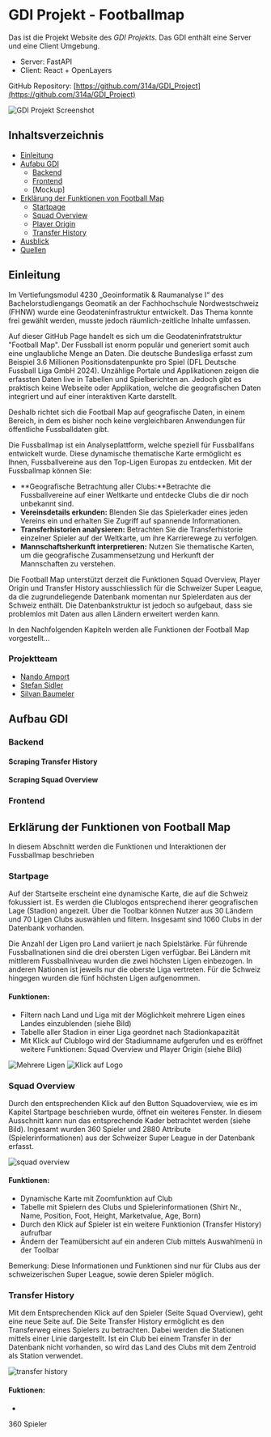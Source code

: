 # GDI Projekt - Footballmap

Das ist die Projekt Website des *GDI Projekts*. Das GDI enthält eine Server und eine Client Umgebung.
- Server: FastAPI
- Client: React + OpenLayers

GitHub Repository: [https://github.com/314a/GDI_Project](https://github.com/314a/GDI_Project)

![GDI Projekt Screenshot](Bilder/Startpage1.png)

## Inhaltsverzeichnis
- [Einleitung](#einleitung)
- [Aufabu GDI](#aufbau)
    - [Backend](#backend)
    - [Frontend](#frontend)
    - [Mockup]
- [Erklärung der Funktionen von Football Map](#funktionen)
    - [Startpage](#startpage)
    - [Squad Overview](#squadoverview)
    - [Player Origin](#playerorigin)
    - [Transfer History](#transferhisory)
- [Ausblick](#transferhisory)
- [Quellen](#transferhisory)


## Einleitung
Im Vertiefungsmodul 4230 „Geoinformatik & Raumanalyse I“ des Bachelorstudiengangs Geomatik an der Fachhochschule Nordwestschweiz (FHNW) wurde eine Geodateninfrastruktur entwickelt. Das Thema konnte frei gewählt werden, musste jedoch räumlich-zeitliche Inhalte umfassen.

Auf dieser GitHub Page handelt es sich um die Geodateninfratstruktur "Football Map". Der Fussball ist enorm populär und generiert somit auch eine unglaubliche Menge an Daten. Die deutsche Bundesliga erfasst zum Beispiel 3.6 Millionen Positionsdatenpunkte pro Spiel (DFL Deutsche Fussball Liga GmbH 2024). Unzählige Portale und Applikationen zeigen die erfassten Daten live in Tabellen und Spielberichten an. Jedoch gibt es praktisch keine Webseite oder Applikation, welche die geografischen Daten integriert und auf einer interaktiven Karte darstellt.

Deshalb richtet sich die Football Map auf geografische Daten, in einem Bereich, in dem es bisher noch keine vergleichbaren Anwendungen für öffentliche Fussballdaten gibt.

Die Fussballmap ist ein Analyseplattform, welche speziell für Fussballfans entwickelt wurde. Diese dynamische thematische Karte ermöglicht es Ihnen, Fussballvereine aus den Top-Ligen Europas zu entdecken. Mit der Fussballmap können Sie:

- **Geografische Betrachtung aller Clubs:**Betrachte die Fussballvereine auf einer Weltkarte und entdecke Clubs die dir noch unbekannt sind.
- **Vereinsdetails erkunden:** Blenden Sie das Spielerkader eines jeden Vereins ein und erhalten Sie Zugriff auf spannende Informationen.
- **Transferhistorien analysieren:** Betrachten Sie die Transferhistorie einzelner Spieler auf der Weltkarte, um ihre Karrierewege zu verfolgen.
- **Mannschaftsherkunft interpretieren:** Nutzen Sie thematische Karten, um die geografische Zusammensetzung und Herkunft der Mannschaften zu verstehen.

Die Football Map unterstützt derzeit die Funktionen Squad Overview, Player Origin und Transfer History ausschliesslich für die Schweizer Super League, da die zugrundeliegende Datenbank momentan nur Spielerdaten aus der Schweiz enthält. Die Datenbankstruktur ist jedoch so aufgebaut, dass sie problemlos mit Daten aus allen Ländern erweitert werden kann.

In den Nachfolgenden Kapiteln werden alle Funktionen der Football Map vorgestellt...

### Projektteam

- [Nando Amport](https://github.com/naamp)
- [Stefan Sidler](https://github.com/StefanSidler95)
- [Silvan Baumeler](https://github.com/SilvanBaumeler)

## Aufbau GDI

### Backend

#### Scraping Transfer History

#### Scraping Squad Overview

### Frontend


## Erklärung der Funktionen von Football Map
In diesem Abschnitt werden die Funktionen und Interaktionen der Fussballmap beschrieben

### Startpage
Auf der Startseite erscheint eine dynamische Karte, die auf die Schweiz fokussiert ist. Es werden die Clublogos entsprechend iherer geografischen Lage (Stadion) angezeit. Über die Toolbar können Nutzer aus 30 Ländern und 70 Ligen Clubs auswählen und filtern. Insgesamt sind 1060 Clubs in der Datenbank vorhanden.

Die Anzahl der Ligen pro Land variiert je nach Spielstärke. Für führende Fussballnationen sind die drei obersten Ligen verfügbar. Bei Ländern mit mittlerem Fussballniveau wurden die zwei höchsten Ligen einbezogen. In anderen Nationen ist jeweils nur die oberste Liga vertreten. Für die Schweiz hingegen wurden die fünf höchsten Ligen aufgenommen.

#### Funktionen: 
- Filtern nach Land und Liga mit der Möglichkeit mehrere Ligen eines Landes einzublenden (siehe Bild)
- Tabelle aller Stadion in einer Liga geordnet nach Stadionkapazität
- Mit Klick auf Clublogo wird der Stadiumname aufgerufen und es eröffnet weitere Funktionen: Squad Overview und Player Origin (siehe Bild)

![Mehrere Ligen](Bilder/Startpage2.png) ![Klick auf Logo](Bilder/Startpage3.png)

### Squad Overview
Durch den entsprechenden Klick auf den Button Squadoverview, wie es im Kapitel Startpage beschrieben wurde, öffnet ein weiteres Fenster. In diesem Ausschnitt kann nun das entsprechende Kader betrachtet werden (siehe Bild). Ingesamt wurden 360 Spieler und 2880 Attribute (Spielerinformationen) aus der Schweizer Super League in der Datenbank erfasst.

![squad overview](Bilder/SquadOverview.png)

#### Funktionen:
- Dynamische Karte mit Zoomfunktion auf Club
- Tabelle mit Spielern des Clubs und Spielerinformationen (Shirt Nr., Name, Position, Foot, Height, Marketvalue, Age, Born)
- Durch den Klick auf Spieler ist ein weitere Funktionion (Transfer History) aufrufbar
- Ändern der Teamübersicht auf ein anderen Club mittels Auswahlmenü in der Toolbar

Bemerkung: Diese Informationen und Funktionen sind nur für Clubs aus der schweizerischen Super League, sowie deren Spieler möglich.

### Transfer History
Mit dem Entsprechenden Klick auf den Spieler (Seite Squad Overview), geht eine neue Seite auf. Die Seite Transfer History ermöglicht es den Transferweg eines Spielers zu betrachten. Dabei werden die Stationen mittels einer Linie dargestellt. Ist ein Club bei einem Transfer in der Datenbank nicht vorhanden, so wird das Land des Clubs mit dem Zentroid als Station verwendet. 

![transfer history](Bilder/TransferHistory.png)

#### Fuktionen:
- 



360 Spieler
